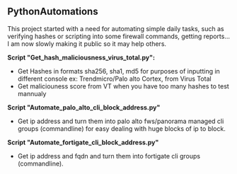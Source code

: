 
<!-- ABOUT THIS PROJECT -->
## PythonAutomations

This project started with a need for automating simple daily tasks, such as verifying hashes or scripting into some firewall commands, getting reports...
I am now slowly making it public so it may help others.

**Script "Get_hash_maliciousness_virus_total.py":**
* Get Hashes in formats sha256, sha1, md5 for purposes of inputting in different console ex: Trendmicro/Palo alto Cortex, from Virus Total
* Get maliciouness score from VT when you have too many hashes to test mannualy 

**Script "Automate_palo_alto_cli_block_address.py"**
* Get ip address and turn them into palo alto fws/panorama managed cli groups (commandline) for easy dealing with huge blocks of ip to block.

**Script "Automate_fortigate_cli_block_address.py"**
* Get ip address and fqdn and turn them into fortigate cli groups (commandline).


